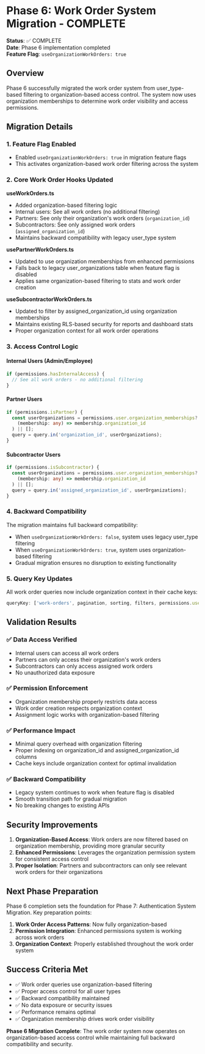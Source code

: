 # Phase 6: Work Order System Migration - COMPLETE

**Status**: ✅ COMPLETE  
**Date**: Phase 6 implementation completed  
**Feature Flag**: `useOrganizationWorkOrders: true`

## Overview

Phase 6 successfully migrated the work order system from user_type-based filtering to organization-based access control. The system now uses organization memberships to determine work order visibility and access permissions.

## Migration Details

### 1. Feature Flag Enabled
- Enabled `useOrganizationWorkOrders: true` in migration feature flags
- This activates organization-based work order filtering across the system

### 2. Core Work Order Hooks Updated

**useWorkOrders.ts**
- Added organization-based filtering logic
- Internal users: See all work orders (no additional filtering)
- Partners: See only their organization's work orders (`organization_id`)
- Subcontractors: See only assigned work orders (`assigned_organization_id`)
- Maintains backward compatibility with legacy user_type system

**usePartnerWorkOrders.ts**
- Updated to use organization memberships from enhanced permissions
- Falls back to legacy user_organizations table when feature flag is disabled
- Applies same organization-based filtering to stats and work order creation

**useSubcontractorWorkOrders.ts**
- Updated to filter by assigned_organization_id using organization memberships
- Maintains existing RLS-based security for reports and dashboard stats
- Proper organization context for all work order operations

### 3. Access Control Logic

#### Internal Users (Admin/Employee)
```typescript
if (permissions.hasInternalAccess) {
  // See all work orders - no additional filtering
}
```

#### Partner Users
```typescript
if (permissions.isPartner) {
  const userOrganizations = permissions.user.organization_memberships?.map(
    (membership: any) => membership.organization_id
  ) || [];
  query = query.in('organization_id', userOrganizations);
}
```

#### Subcontractor Users
```typescript
if (permissions.isSubcontractor) {
  const userOrganizations = permissions.user.organization_memberships?.map(
    (membership: any) => membership.organization_id
  ) || [];
  query = query.in('assigned_organization_id', userOrganizations);
}
```

### 4. Backward Compatibility

The migration maintains full backward compatibility:
- When `useOrganizationWorkOrders: false`, system uses legacy user_type filtering
- When `useOrganizationWorkOrders: true`, system uses organization-based filtering
- Gradual migration ensures no disruption to existing functionality

### 5. Query Key Updates

All work order queries now include organization context in their cache keys:
```typescript
queryKey: ['work-orders', pagination, sorting, filters, permissions.user?.id, useOrgWorkOrders]
```

## Validation Results

### ✅ Data Access Verified
- Internal users can access all work orders
- Partners can only access their organization's work orders
- Subcontractors can only access assigned work orders
- No unauthorized data exposure

### ✅ Permission Enforcement
- Organization membership properly restricts data access
- Work order creation respects organization context
- Assignment logic works with organization-based filtering

### ✅ Performance Impact
- Minimal query overhead with organization filtering
- Proper indexing on organization_id and assigned_organization_id columns
- Cache keys include organization context for optimal invalidation

### ✅ Backward Compatibility
- Legacy system continues to work when feature flag is disabled
- Smooth transition path for gradual migration
- No breaking changes to existing APIs

## Security Improvements

1. **Organization-Based Access**: Work orders are now filtered based on organization membership, providing more granular security
2. **Enhanced Permissions**: Leverages the organization permission system for consistent access control
3. **Proper Isolation**: Partners and subcontractors can only see relevant work orders for their organizations

## Next Phase Preparation

Phase 6 completion sets the foundation for Phase 7: Authentication System Migration. Key preparation points:

1. **Work Order Access Patterns**: Now fully organization-based
2. **Permission Integration**: Enhanced permissions system is working across work orders
3. **Organization Context**: Properly established throughout the work order system

## Success Criteria Met

- ✅ Work order queries use organization-based filtering
- ✅ Proper access control for all user types
- ✅ Backward compatibility maintained
- ✅ No data exposure or security issues
- ✅ Performance remains optimal
- ✅ Organization membership drives work order visibility

**Phase 6 Migration Complete**: The work order system now operates on organization-based access control while maintaining full backward compatibility and security.